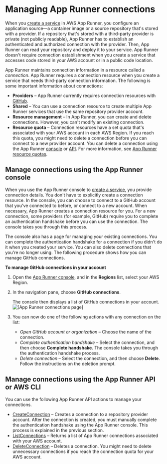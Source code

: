 # Managing App Runner connections<a name="manage-connections"></a>

When you [create a service](manage-create.md) in AWS App Runner, you configure an application source—a container image or a source repository that's stored with a provider\. If a repository that's stored with a third\-party provider is private \(not publicly readable\), App Runner has to establish an authenticated and authorized connection with the provider\. Then, App Runner can read your repository and deploy it to your service\. App Runner doesn't require connection establishment when you create a service that accesses code stored in your AWS account or in a public code location\.

App Runner maintains connection information in a resource called a *connection*\. App Runner requires a connection resource when you create a service that needs third\-party connection information\. The following is some important information about connections:
+ **Providers** – App Runner currently requires connection resources with [GitHub](https://github.com/)\.
+ **Shared** – You can use a connection resource to create multiple App Runner services that use the same repository provider account\.
+ **Resource management** – In App Runner, you can create and delete connections\. However, you can't modify an existing connection\.
+ **Resource quota** – Connection resources have a set quota that's associated with your AWS account in each AWS Region\. If you reach this quota, you might need to delete a connection before you can connect to a new provider account\. You can delete a connection using the App Runner [console](#manage-connections.console) or [API](#manage-connections.api)\. For more information, see [App Runner resource quotas](architecture.md#architecture.quotas)\.

## Manage connections using the App Runner console<a name="manage-connections.console"></a>

When you use the App Runner console to [create a service](manage-create.md), you provide connection details\. You don't have to explicitly create a connection resource\. In the console, you can choose to connect to a GitHub account that you've connected to before, or connect to a new account\. When necessary, App Runner creates a connection resource for you\. For a new connection, some providers \(for example, GitHub\) require you to complete an authentication handshake before you can use the connection\. The console takes you through this process\.

The console also has a page for managing your existing connections\. You can complete the authentication handshake for a connection if you didn't do it when you created your service\. You can also delete connections that you're no longer using\. The following procedure shows how you can manage GitHub connections\.

**To manage GitHub connections in your account**

1. Open the [App Runner console](https://console.aws.amazon.com/apprunner), and in the **Regions** list, select your AWS Region\.

1. In the navigation pane, choose **GitHub connections**\.

   The console then displays a list of GitHub connections in your account\.  
![\[App Runner connections page\]](http://docs.aws.amazon.com/apprunner/latest/dg/images/console-connections-github.png)

1. You can now do one of the following actions with any connection on the list:
   + *Open GitHub account or organization* – Choose the name of the connection\.
   + *Complete authentication handshake* – Select the connection, and then choose **Complete handshake**\. The console takes you through the authentication handshake process\.
   + *Delete connection* – Select the connection, and then choose **Delete**\. Follow the instructions on the deletion prompt\.

## Manage connections using the App Runner API or AWS CLI<a name="manage-connections.api"></a>

You can use the following App Runner API actions to manage your connections\.
+ [CreateConnection](https://docs.aws.amazon.com/apprunner/latest/api/API_CreateConnection.html) – Creates a connection to a repository provider account\. After the connection is created, you must manually complete the authentication handshake using the App Runner console\. This process is explained in the previous section\.
+ [ListConnections](https://docs.aws.amazon.com/apprunner/latest/api/API_ListConnections.html) – Returns a list of App Runner connections associated with your AWS account\.
+ [DeleteConnection](https://docs.aws.amazon.com/apprunner/latest/api/API_DeleteConnection.html) – Deletes a connection\. You might need to delete unnecessary connections if you reach the connection quota for your AWS account\.